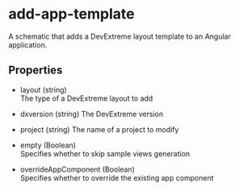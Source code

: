 # add-app-template

A schematic that adds a DevExtreme layout template to an Angular application.

## Properties

- layout (string)  
 The type of a DevExtreme layout to add

- dxversion (string)
 The DevExtreme version

- project (string)
 The name of a project to modify

- empty (Boolean)  
 Specifies whether to skip sample views generation

- overrideAppComponent (Boolean)  
 Specifies whether to override the existing app component